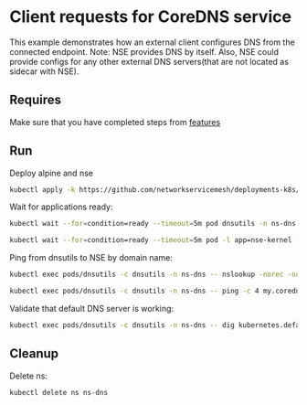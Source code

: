 # Client requests for CoreDNS service

This example demonstrates how an external client configures DNS from the connected endpoint. 
Note: NSE provides DNS by itself. Also, NSE could provide configs for any other external DNS servers(that are not located as sidecar with NSE).

## Requires

Make sure that you have completed steps from [features](../)

## Run

Deploy alpine and nse
```bash
kubectl apply -k https://github.com/networkservicemesh/deployments-k8s/examples/features/dns?ref=d410051788e3fc63354aae73623e07ab400470b8
```

Wait for applications ready:
```bash
kubectl wait --for=condition=ready --timeout=5m pod dnsutils -n ns-dns
```
```bash
kubectl wait --for=condition=ready --timeout=5m pod -l app=nse-kernel -n ns-dns
```

Ping from dnsutils to NSE by domain name:
```bash
kubectl exec pods/dnsutils -c dnsutils -n ns-dns -- nslookup -norec -nodef my.coredns.service
```
```bash
kubectl exec pods/dnsutils -c dnsutils -n ns-dns -- ping -c 4 my.coredns.service
```

Validate that default DNS server is working:
```bash
kubectl exec pods/dnsutils -c dnsutils -n ns-dns -- dig kubernetes.default A kubernetes.default AAAA | grep "kubernetes.default.svc.cluster.local"
```

## Cleanup

Delete ns:
```bash
kubectl delete ns ns-dns
```
